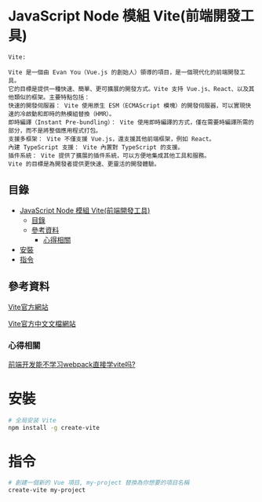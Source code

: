 # JavaScript Node 模組 Vite(前端開發工具)

```
Vite:

Vite 是一個由 Evan You（Vue.js 的創始人）領導的項目，是一個現代化的前端開發工具。
它的目標是提供一種快速、簡單、更可擴展的開發方式。Vite 支持 Vue.js、React、以及其他類似的框架。主要特點包括：
快速的開發伺服器： Vite 使用原生 ESM（ECMAScript 模塊）的開發伺服器，可以實現快速的冷啟動和即時的熱模組替換（HMR）。
即時編譯（Instant Pre-bundling）： Vite 使用即時編譯的方式，僅在需要時編譯所需的部分，而不是將整個應用程式打包。
支援多框架： Vite 不僅支援 Vue.js，還支援其他前端框架，例如 React。
內建 TypeScript 支援： Vite 內置對 TypeScript 的支援。
插件系統： Vite 提供了擴展的插件系統，可以方便地集成其他工具和服務。
Vite 的目標是為開發者提供更快速、更靈活的開發體驗。
```

## 目錄

- [JavaScript Node 模組 Vite(前端開發工具)](#javascript-node-模組-vite前端開發工具)
  - [目錄](#目錄)
  - [參考資料](#參考資料)
    - [心得相關](#心得相關)
- [安裝](#安裝)
- [指令](#指令)

## 參考資料

[Vite官方網站](https://vitejs.dev/)

[Vite官方中文文檔網站](https://cn.vitejs.dev/guide/)

### 心得相關

[前端开发能不学习webpack直接学vite吗?](https://www.zhihu.com/question/505684041)

# 安裝

```bash
# 全局安装 Vite
npm install -g create-vite
```

# 指令

```bash
# 創建一個新的 Vue 項目, my-project 替換為你想要的項目名稱
create-vite my-project
```

